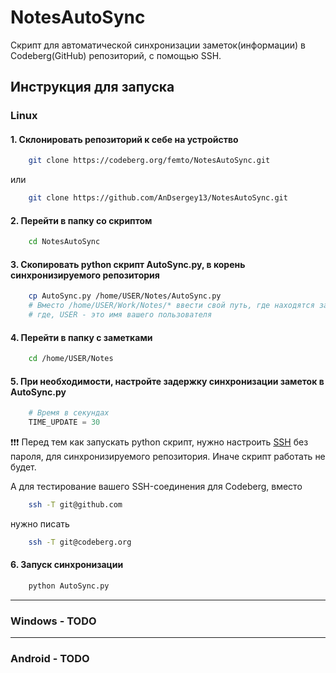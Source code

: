 # NotesAutoSync

Скрипт для автоматической синхронизации заметок(информации) в Codeberg(GitHub) репозиторий, с помощью SSH.

## Инструкция для запуска

### **Linux** 
#### 1. Склонировать репозиторий к себе на устройство
```bash
    git clone https://codeberg.org/femto/NotesAutoSync.git
```
или
```bash
    git clone https://github.com/AnDsergey13/NotesAutoSync.git
```
#### 2. Перейти в папку со скриптом
```bash
    cd NotesAutoSync
```
#### 3. Скопировать python скрипт AutoSync.py, в корень синхронизируемого репозитория
```bash
    cp AutoSync.py /home/USER/Notes/AutoSync.py
    # Вместо /home/USER/Work/Notes/* ввести свой путь, где находятся заметки
    # где, USER - это имя вашего пользователя
```
#### 4. Перейти в папку с заметками
```bash
    cd /home/USER/Notes
```
#### 5. При необходимости, настройте задержку синхронизации заметок в AutoSync.py
```python
    # Время в секундах
    TIME_UPDATE = 30
```
❗❗❗ Перед тем как запускать python скрипт, нужно настроить [SSH](https://docs.github.com/en/authentication/connecting-to-github-with-ssh) без пароля, для синхронизируемого репозитория. Иначе скрипт работать не будет.

А для тестирование вашего SSH-соединения для Codeberg, вместо 
```bash
    ssh -T git@github.com
```
нужно писать
```bash
    ssh -T git@codeberg.org 
```

#### 6. Запуск синхронизации
```bash
    python AutoSync.py
```
---
### **Windows** - TODO
---
### **Android** - TODO